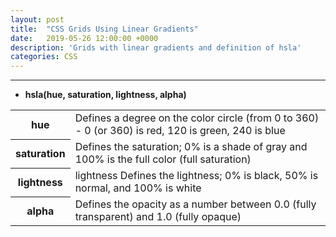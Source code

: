 ```yaml
---
layout: post
title:  "CSS Grids Using Linear Gradients"
date:   2019-05-26 12:00:00 +0000
description: 'Grids with linear gradients and definition of hsla'
categories: CSS
---
```

<div class="flex-container">
  <div class="default-grid grid-style">
  </div>
  <!--more-->

  <div class="default-grid grid-lines">
  </div>
  <div class="default-grid blue-print">
  </div>
</div>

<hr >
<caption>
<ul>
  <li>
    <strong>hsla(hue, saturation, lightness, alpha)</strong>
  </li>
</ul>
<table>
  <tbody>
    <tr>
      <th>
        hue
      </th>
      <td>Defines a degree on the color circle (from 0 to 360) - 0 (or 360) is red, 120 is green, 240 is blue
      </td>
    </tr>
    <tr>
      <th>
        saturation
      </th>
      <td>Defines the saturation; 0% is a shade of gray and 100% is the full color (full saturation)
      </td>
    </tr>
    <tr>
      <th>
        lightness
      </th>
      <td>lightness	Defines the lightness; 0% is black, 50% is normal, and 100% is white
      </td>
    </tr>
    <tr>
      <th>
        alpha
      </th>
      <td>Defines the opacity as a number between 0.0 (fully transparent) and 1.0 (fully opaque)
      </td>
    </tr>
  </tbody>
</table>
</caption>
